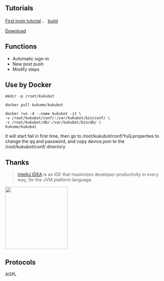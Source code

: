 ## Tutorials

[First login tutorial](https://www.kuku.me/archives/17/) 、 [build](https://www.kuku.me/archives/6/)

[Download](https://share.kukuqaq.com/kukubot)

## Functions
* Automatic sign-in
* New post push
* Modify steps

## Use by Docker

```shell
mkdir -p /root/kukubot

docker pull kukume/kukubot

docker run -d --name kukubot -it \
-v /root/kukubot/conf/:/var/kukubot/bin/conf/ \
-v /root/kukubot/db/:/var/kukubot/bin/db/ \
kukume/kukubot
```
It will start fail in first time, then go to /root/kukubot/conf/YuQ.properties to change the qq and password, and copy device.json to the /root/kukubot/conf/ directory

## Thanks

> [IntelliJ IDEA](https://zh.wikipedia.org/zh-hans/IntelliJ_IDEA) is an IDE that maximizes developer productivity in every way, for the JVM platform language.

[<img src="https://img.kuku.me/images/2021/01/31/4I4aI.png" width="200"/>](https://www.jetbrains.com/?from=kuku-bot)

## Protocols
AGPL
